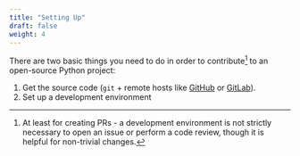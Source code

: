 ```yaml
---
title: "Setting Up"
draft: false
weight: 4
---
```


There are two basic things you need to do in order to contribute[^1] to an open-source
Python project:

 1. Get the source code (`git` + remote hosts like [GitHub][gh] or [GitLab][gl]).
 2. Set up a development environment

[^1]: At least for creating PRs - a development environment is not strictly necessary to
      open an issue or perform a code review, though it is helpful for non-trivial
      changes.

[gh]: https://github.com
[gl]: https://gitlab.com
